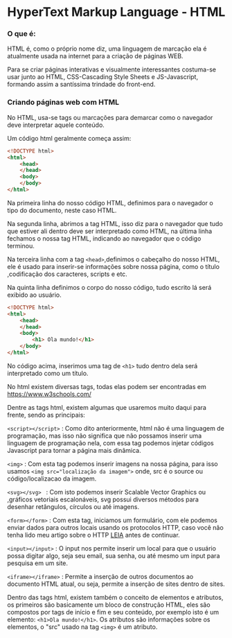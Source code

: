 # HyperText Markup Language - HTML
### O que é:

HTML é, como o próprio nome diz, uma linguagem de marcação ela é atualmente usada na internet para a criação de páginas WEB.

Para se criar páginas interativas e visualmente interessantes costuma-se usar junto ao HTML, CSS-Cascading Style Sheets e JS-Javascript, formando assim a santíssima trindade do front-end.

### Criando páginas web com HTML
No HTML, usa-se tags ou marcações para demarcar como o navegador deve interpretar aquele conteúdo.

Um código html geralmente começa assim:

```html
<!DOCTYPE html>
<html>
	<head>
	</head>
	<body>
	</body>
</html>
```
Na primeira linha do nosso código HTML, definimos para o navegador o tipo do documento, neste caso HTML.

Na segunda linha, abrimos a tag HTML, isso diz para o navegador que tudo que estiver ali dentro deve ser interpretado como HTML, na última linha fechamos o nossa tag HTML, indicando ao navegador que o código terminou.

Na terceira linha com a tag ```<head>```,definimos o cabeçalho do nosso HTML, ele é usado para inserir-se informações sobre nossa página, como o título ,codificação dos caracteres, scripts e etc.

Na quinta linha definimos o corpo do nosso código, tudo escrito lá será exibido ao usuário.

```html
<!DOCTYPE html>
<html>
	<head>
	</head>
	<body>
		<h1> Ola mundo!</h1>
	</body>
</html>
```

No código acima, inserimos uma tag de ```<h1>``` tudo dentro dela será interpretado como um título.

No html existem diversas tags, todas elas podem ser encontradas em https://www.w3schools.com/

Dentre as tags html, existem algumas que usaremos muito daqui para frente, sendo as principais:

```<script></script>``` : Como dito anteriormente, html não é uma linguagem de programação, mas isso não significa que não possamos inserir uma linguagem de programação nela, com essa tag podemos injetar códigos Javascript para tornar a página mais dinâmica.

```<img>``` : Com esta tag podemos inserir imagens na nossa página, para isso usamos ```<img src="localização da imagem">``` onde, src é o source ou código/localizacao da imagem.

```<svg></svg> ``` : Com isto podemos inserir Scalable Vector Graphics ou ,gráficos vetoriais escalonáveis, svg possui diversos métodos para desenhar retângulos, círculos ou até imagens.

```<form></form>``` : Com esta tag, iniciamos um formulário, com ele podemos enviar dados para outros locais usando os protocolos HTTP, caso você não tenha lido meu artigo sobre o HTTP [LEIA](Protocolo%20HTTP-HTTPS.md) antes de continuar.

```<input></input>``` : O input nos permite inserir um local para que o usuário possa digitar algo, seja seu email, sua senha, ou até mesmo um input para pesquisa em um site.

```<iframe></iframe>``` : Permite a inserção de outros documentos ao documento HTML atual, ou seja, permite a inserção de sites dentro de sites.

Dentro das tags html, existem também o conceito de elementos e atributos, os primeiros são basicamente um bloco de construção HTML, eles são compostos por tags de início e fim e seu conteúdo, por exemplo isto é um elemento: ```<h1>Ola mundo!</h1>```. Os atributos são informações sobre os elementos, o "src" usado na tag ```<img>``` é um atributo.
